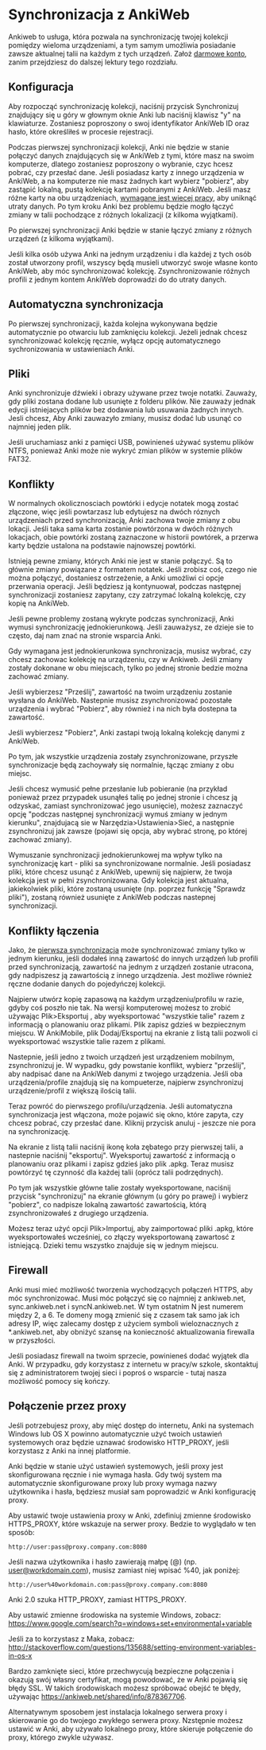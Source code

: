 # Synchronizacja z AnkiWeb

Ankiweb to usługa, która pozwala na synchronizację twojej kolekcji pomiędzy wieloma urządzeniami, a tym samym umożliwia posiadanie zawsze aktualnej talii na każdym z tych urządzeń. Założ [darmowe konto](https://ankiweb.net/), zanim przejdziesz do dalszej lektury tego rozdziału.

## Konfiguracja

Aby rozpocząć synchronizację kolekcji, naciśnij przycisk Synchronizuj znajdujący się u góry w  głownym oknie Anki lub naciśnij klawisz "y" na klawiaturze. Zostaniesz poproszony o swoj identyfikator AnkiWeb ID oraz hasło, które określiłeś w procesie rejestracji.

Podczas pierwszej synchronizacji kolekcji, Anki nie będzie w stanie połączyć danych znajdujących się w AnkiWeb z tymi, które masz na swoim komputerze, dlatego zostaniesz poproszony o wybranie,  czyc hcesz pobrać, czy przesłać dane. Jeśli posiadasz karty z innego urządzenia w AnkiWeb, a na komputerze nie masz żadnych kart wybierz "pobierz", aby zastąpić lokalną, pustą  kolekcję kartami pobranymi z AnkiWeb. Jeśli masz różne karty na obu urządzeniach, [wymagane jest wiecej pracy](#merging-conflicts), aby uniknąć utraty danych. Po tym kroku Anki bez problemu będzie mogło łączyć zmiany w talii pochodzące z różnych lokalizacji (z kilkoma wyjątkami).

Po pierwszej synchronizacji Anki będzie w stanie łączyć zmiany z różnych urządzeń (z kilkoma wyjątkami).

Jeśli kilka osób używa Anki na jednym urządzeniu i dla każdej z tych osób został utworzony profil, wszyscy będą musieli utworzyć swoje własne konto AnkiWeb, aby móc synchronizować kolekcję. Zsynchronizowanie różnych profili z jednym kontem AnkiWeb doprowadzi do do utraty danych. 

## Automatyczna synchronizacja

Po pierwszej synchronizacji, każda kolejna wykonywana będzie automatycznie po otwarciu lub zamknięciu kolekcji. Jeżeli jednak chcesz synchronizować kolekcję ręcznie, wyłącz opcję automatycznego sychronizowania w ustawieniach Anki.

## Pliki

Anki synchronizuje dźwieki i obrazy używane przez twoje notatki. Zauważy, gdy pliki zostana dodane lub usunięte z folderu plików. Nie zauważy jednak  edycji istniejacych plików bez dodawania lub usuwania żadnych innych. Jesli chcesz, Aby Anki zauwazyło zmiany, musisz dodać lub usunąć co najmniej jeden plik.

Jeśli uruchamiasz anki z pamięci USB, powinieneś używać systemu plików NTFS, ponieważ Anki może nie wykryć zmian plików w systemie plików FAT32.


## Konflikty

W normalnych okolicznosciach powtórki i edycje notatek mogą zostać złączone, więc jeśli powtarzasz lub edytujesz na dwóch róznych urządzeniach przed synchronizacją, Anki zachowa twoje zmiany z obu lokacji. Jeśli taka sama karta zostanie powtórzona w dwóch różnych lokacjach, obie powtórki zostaną zaznaczone w historii powtórek, a przerwa karty będzie ustalona na podstawie najnowszej powtórki.

Istnieją pewne zmiany, których Anki nie jest w stanie połączyć. Są to głównie zmiany powiązane z formatem notatek. Jeśli zrobisz coś, czego nie można połączyć, dostaniesz ostrzeżenie, a Anki umożliwi ci opcje przerwania operacji. Jeśli będziesz ją kontynuował, podczas następnej synchronizacji zostaniesz zapytany, czy zatrzymać lokalną kolekcję, czy kopię na AnkiWeb.

Jeśli pewne problemy zostaną wykryte podczas synchronizacji, Anki wymusi synchronizację jednokierunkową. Jeśli zauważysz, ze dzieje sie to często, daj nam znać na stronie wsparcia Anki.

Gdy wymagana jest jednokierunkowa synchronizacja, musisz wybrać, czy chcesz zachowac kolekcję na urządzeniu, czy w Ankiweb. Jeśli zmiany zostały dokonane w obu miejscach, tylko po jednej stronie bedzie można zachować zmiany.

Jeśli wybierzesz "Prześlij", zawartość na twoim urządzeniu zostanie wysłana do AnkiWeb. Nastepnie musisz zsynchronizować pozostałe urządzenia i wybrać "Pobierz", aby również i na nich była dostepna ta zawartość.

Jeśli wybierzesz "Pobierz", Anki zastapi twoją lokalną kolekcję danymi z AnkiWeb.

Po tym, jak wszystkie urządzenia zostały zsynchronizowane, przyszłe synchronizacje będą zachoywały się normalnie, łącząc zmiany z obu miejsc.

Jeśli chcesz wymusić pełne przesłanie lub pobieranie (na przykład ponieważ przez przypadek usunąłeś talię po jednej stronie i chcesz ją odzyskać, zamiast synchronizować jego usunięcie), możesz zaznaczyć opcję "podczas następnej synchronizacji wymuś zmiany w jednym kierunku", znajdujacą sie w Narzędzia&gt;Ustawienia&gt;Sieć, a następnie zsynchronizuj jak zawsze (pojawi się opcja, aby wybrać stronę, po której zachować zmiany).

Wymuszanie synchronizacji jednokierunkowej ma wpływ tylko na synchronizację kart - pliki sa synchronizowane normalnie. Jeśli posiadasz pliki, które chcesz usunąć z AnkiWeb, upewnij się najpierw, że twoja kolekcja jest w pełni zsynchronizowana. Gdy kolekcja jest aktualna, jakiekolwiek pliki, które zostaną usunięte (np. poprzez funkcję "Sprawdz pliki"), zostaną również usunięte z AnkiWeb podczas nastepnej synchronizacji.

## Konflikty łączenia 

Jako, że [pierwsza synchronizacja](#setup) może synchronizować zmiany tylko w jednym kierunku, jeśli dodałeś inną zawartość do innych urządzeń lub profili przed synchronizacją, zawartość na jednym z urządzeń zostanie utracona, gdy nadpiszesz ją zawartością z innego urządzenia. Jest możliwe również ręczne dodanie danych do pojedyńczej kolekcji. 

Najpierw utwórz kopię zapasową na każdym urządzeniu/profilu w razie, gdyby coś poszło nie tak. Na wersji komputerowej możesz to zrobić używając Plik&gt;Eksportuj , aby wyeksportować "wszystkie talie" razem z informacją o planowaniu oraz plikami. Plik zapisz gdzieś w bezpiecznym miejscu. W AnkiMobile, plik Dodaj/Eksportuj na ekranie z listą talii pozwoli ci wyeksportować wszystkie talie razem z plikami.

Nastepnie, jeśli jedno z twoich urządzeń jest urządzeniem mobilnym, zsynchronizuj je. W wypadku, gdy powstanie konflikt, wybierz "prześlij", aby nadpisać dane na AnkiWeb danymi z twojego urządzenia. Jeśli oba urządzenia/profile znajdują się na kompueterze, najpierw zsynchronizuj urządzenie/profil z większą ilością talii.

Teraz powróć do pierwszego profilu/urządzenia. Jeśli automatyczna synchronizacja jest włączona, może pojawić się okno, które zapyta, czy chcesz pobrać, czy przesłać dane. Kliknij przycisk anuluj - jeszcze nie pora na synchronizację.

Na ekranie z listą talii naciśnij ikonę koła zębatego przy pierwszej talii, a nastepnie naciśnij "eksportuj". Wyeksportuj zawartość z informacją o planowaniu oraz plikami i zapisz gdzieś jako plik .apkg. Teraz musisz powtórzyć tę czynność dla każdej talii (oprócz talii podrzędnych).

Po tym jak wszystkie główne talie zostały wyeksportowane, naciśnij przycisk "synchronizuj" na ekranie głównym (u góry po prawej) i wybierz "pobierz", co nadpisze lokalną zawartość zawartością, którą zsynchronizowałeś z drugiego urządzenia.

Możesz teraz użyć opcji Plik&gt;Importuj, aby zaimportować pliki .apkg, które wyeksportowałeś wcześniej, co złączy wyeksportowaną zawartosć z istniejącą. Dzieki temu wszystko znajduje się w jednym miejscu.

## Firewall

Anki musi mieć możliwość tworzenia wychodzących połączeń HTTPS, aby móc synchronizować. Musi móc połączyć się co najmniej z ankiweb.net, sync.ankiweb.net i
syncN.ankiweb.net. W tym ostatnim N jest numerem między 2, a 6. Te domeny mogą zmienić się z czasem tak samo jak ich adresy IP, więc zalecamy dostęp z użyciem symboli wieloznacznych z \*.ankiweb.net, aby obniżyć szansę na konieczność aktualizowania firewalla w przyszłości.

Jeśli posiadasz firewall na twoim sprzecie, powinieneś dodać wyjątek dla Anki. W przypadku, gdy korzystasz z internetu w pracy/w szkole, skontaktuj się z administratorem twojej sieci i poproś o wsparcie - tutaj nasza możliwość pomocy się kończy.

## Połączenie przez proxy

Jeśli potrzebujesz proxy, aby mięć dostęp do internetu, Anki na systemach Windows lub OS X powinno automatycznie użyć twoich ustawień systemowych oraz będzie uznawać środowisko HTTP_PROXY, jeśli korzystasz z Anki na innej platformie. 

Anki będzie w stanie użyć ustawień systemowych, jeśli proxy jest skonfigurowana ręcznie i nie wymaga hasła. Gdy twój system ma automatycznie skonfigurowane proxy lub proxy wymaga nazwy użytkownika i hasła, będziesz musiał sam poprowadzić w Anki konfigurację proxy.

Aby ustawić twoje ustawienia proxy w Anki, zdefiniuj zmienne środowisko HTTPS_PROXY, które wskazuje na serwer proxy. Bedzie to wyglądało w ten sposób: 

    http://user:pass@proxy.company.com:8080

Jeśli nazwa użytkownika i hasło zawierają małpę (@) (np. <user@workdomain.com>), musisz zamiast niej wpisać %40, jak poniżej:

    http://user%40workdomain.com:pass@proxy.company.com:8080

Anki 2.0 szuka HTTP_PROXY, zamiast HTTPS_PROXY.

Aby ustawić zmienne środowiska na systemie Windows, zobacz:
<https://www.google.com/search?q=windows+set+environmental+variable>

Jeśli za to korzystasz z Maka, zobacz:
<http://stackoverflow.com/questions/135688/setting-environment-variables-in-os-x>

Bardzo zamknięte sieci, które przechwycują bezpieczne połączenia i okazują swój własny certyfikat, mogą powodować, że w Anki pojawią się błędy SSL. W takich środowiskach możesz spróbować obejść te błędy, używając <https://ankiweb.net/shared/info/878367706>.

Alternatywnym sposobem jest instalacja lokalnego serwera proxy i skierowanie go do twojego zwykłego serwera proxy. Nzstępnie możesz ustawić w Anki, aby używało lokalnego proxy, które skieruje połączenie do proxy, którego zwykle używasz.
